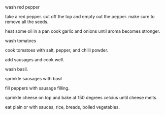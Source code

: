 wash red pepper

take a red pepper. cut off the top and empty out the pepper. make sure to remove all the seeds. 

heat some oil in a pan cook garlic and onions until aroma becomes stronger.

wash tomatoes

cook tomatoes with salt, pepper, and chilli powder.

add sausages and cook well.

wash basil.

sprinkle sausages with basil

fill peppers with sausage filling.

sprinkle cheese on top and bake at 150 degrees celcius until cheese melts.

eat plain or with sauces, rice, breads, boiled vegetables.